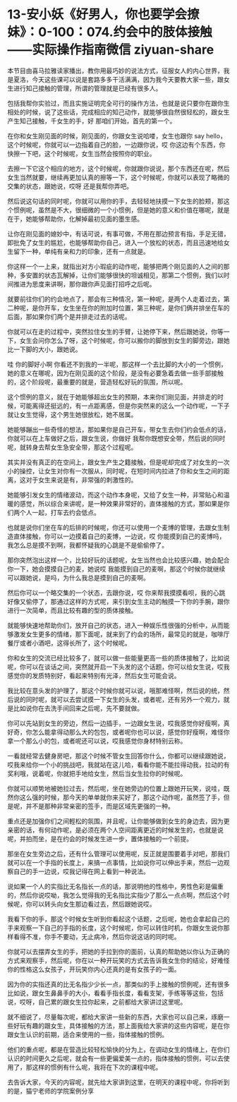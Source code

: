 # 13-安小妖《好男人，你也要学会撩妹》：0-100：074.约会中的肢体接触——实际操作指南微信 ziyuan-share

本节目由喜马拉雅读家播出，教你用最巧妙的说法方式，征服女人的内心世界，我是夏洛，今天这些课可以说是套路多多干活满满，因为我今天要教大家一些，跟女生进行知己接触的管理，所谓的管理就是已经有很多人。

包括我帮你实验过，而且实施证明完全可行的操作方法，也就是说只要你在跟你生相处的时候，说了这些话，完成相应的知己动作，就能够很自然很轻松的，跟女生产生知己接触，千女生的手，好 那咱们开始，首先的第一个。

在你和女生刚见面的时候，刚见面的，你跟女生说哈喽，女生也跟你 say hello，这个时候呢，你就可以一边指着自己的脸，一边跟你说，哎 你这边有个东西，你快擦一下吧，这个时候呢，女生当然会按照你的职业。

去擦一下它这个相应的地方，这个时候呢，你就跟你说说，那个东西还在呢，然后女生当然就要，继续再更加认真的擦等一下，这个时候呢，你就可以表现了略微的交集的状态，跟她说，哎呀 还是我帮你弄吧。

然后说这句话的同时呢，你就可以用你的手，去轻轻地扶摸一下女生的脸颊，那这个惯例呢，虽然是不大，很细微的一个小惯例，但是她的意义和价值在哪呢，就是在于，她能够帮助你，化解掉最初见面的墨生感。

让你在刚见面的媳妙中，有话可说，有事可做，不用在那边预言有指，手足无错，即批免了女生的尴尬，也能够帮助你自己，进入一个放松的状态，而且迅速地给女生留下一种，单纯有亲和力的印象，还有一点就是。

你这样一个一上来，就指出对方小瑕疵的动作呢，能够把两个刚见面的人之间的那种，多安置的状态瓦解掉，让你们能够很快的坦诚相见，那第二个惯例，我们以时间推进为思度来讲啊，那你跟你声见面打招呼之后呢。

就要前往你们的约会地点了，那会有三种情况，第一种呢，是两个人走着过去，第二种呢，是你开车，女生坐在你的附加时位置，第三种呢，是你们俩并排坐在车的后面，那如果你们两个是并排走过去的话呢。

你就可以在走的过程中，突然拉住女生的手臂，让她停下来，然后跟她说，你等一下，女生会问你怎么了呀，这个时候呢，你可以搬你的脚放到女生的脚旁边，跟她比一下脚的大小，跟她说。

哇 你的脚好小啊 你看还不到我的一半呢，那这样一个去比脚的大小的一个惯例，她的意义在哪呢，因为在刚见面的这个阶段，是没有必要急着去做一些手部接触的，这个阶段呢，最重要的就是，营造轻松好玩的氛围，所以呢。

这个惯例的意义，就在于她能够超出女生的预期，本来你们刚见面，并排走的时候，可能离得还挺远的，有一点距离感，但是你突然来的这么一个动作呢，一下子就让女生觉得，这个男生她很放松，她不居属。

她能够蹦出一些奇怪的想法，那如果你是自己开车，带女生去你们约会低点的话，你就可以在上车做好之后，跟女生说，你做好 我帮你既想安全带，然后说的同时呢，就转身去帮女生急安全带，那这个过程呢。

其实并没有真正的在空间上，跟女生产生之籍接触，但是呢却完成了对女生的一次小的操控，让女生对你有一次服从，同时呢，在短时间内拉进了你和女生之间的距离，这对于女生来说是有，非常强的刺激性的。

她能够引发女生的情绪波动，而这个动作本身呢，又给了女生一种，非常贴心和温暖的感觉，所以综合来讲呢，是一种效果非常好的，直体接触的方式，那如果是你们两个人一起，打车去约会低点。

也就是说你们坐在车的后排的时候呢，你还可以使用一个麦博的管理，去跟女生制造直体接触，你可以一边摸着自己的麦博，一边说，哎 你能摸到自己的麦博吗，我怎么总是摸不到啊，我都怀疑我的心跳是不是偷偷停了。

那你突然泡出这样一个，比较好玩的话题呢，女生当然也会比较感兴趣，她会配合你一下，她会摸摸自己的麦，她说哎 我能摸到自己的麦啊，那这个时候你就继续可以跟她说，是吗，为什么我总是摸到自己的麦啊。

然后你可以一个略交集的一个状态，去跟你说，哎 你来帮我摸摸看呗，我的心跳好像又偷停了，那通过这样的方式呢，来引到女生主动的触摸一下你的手腕，跟你进行一次简单，而且比较有趣的型的质体接触。

就能够快速地帮助你们，放开自己的状态，进入一种娱乐性很强的分析中，从而能够激发女生更多的情绪，那下面呢，就来到了约会的场所，最常见的就是，咖啡厅餐厅或者小酒吧，这得长所了，这个时候呢。

你和女生的交流已经比较多了，就可以做一些能量更高一些的质体接触了，比如说呢，你可以在谈话之间，突然就开启一下头发的这个话题，你可以给女生说，哎我感觉你的发质特别好，看起来特别有光泽，然后女生可能会说。

我比较在意头发的护理了，那这个时候你就可以说，哦那难怪啊，然后说的统，然后说的同时呢，就可以去尝试摸一下女生的头发，或者呢，还有另外一个观力，就是比如说你在去洗手间回来之后呢，先不要就做。

你可以先站到女生的旁边，然后一边插手，一边跟女生说，哎我感觉你好瘦啊，真好奇，你怎么能拿得动那么大的包包，或者呢你也可以说，感觉你好瘦啊，难怪你拿一个那么小的包，或者呢还可以说，哎我感觉你身材特别云称。

一看就经常去健身房吧，那这个时候不管女生回答你什么，你都可以继续跟她说，哎我来给你一个小的挑战吧，我就站在这儿哈，看看你能不能拉得动我，拉动的有奖利哦，说着呢，你就把手地给女生，然后当女生拉你的时候呢。

你就可以顺势地被她拉过去，然后呢，坐在她旁边的位置上跟她开玩笑，说哇，既然你这么强的时候，那今天的单单就你来买好了，那这个动作呢，虽然签了手，但是呢，并不是那种非常亲密的签手，而是区域先更强的一种。

重点还是加强你们之间輕松的氛围，并且呢，让你能够做到女生的身边去，因为更亲密的话，有何动作呢，是必须在两个人空间距离更近的时候发生的，也就是说呢，并拍而坐，是在约会的时候发生进一步，置体接触的一个前提。

那坐在女生旁边之后，还有什么管理可以使用呢，反正就是围要着手对吧，那我们就可以在一个手指的长度上，来搞一点事情，比如说你可以伸出手来，然后一边观察自己的手一边说，哎我记得在网上看到一种说法。

说如果一个人的实指比无名指长一点的话，那说明他的性格中，男性色彩是偏重的，然后你说哎呦，我怎么觉得我的无名指比实指少了那么一点点啊，然后这个时候呢，你可以转头向女生那边看过去，然后跟她说哎。

我看下你的手，那这个时候女生听到你看起这个话题，之后呢，她也会拿起自己的手来观察一下自己的手指的长度，这个时候呢，你可以转住时机，你跟女生说你那样看得不准，你手不要动，无止病冷，然后你说这话的同时呢。

你就可以去摆弄女生的手，把她的手拉到你的面前，认真的帮助她以你认为正确的方式来观察手，然后呢，你在以一种开玩笑的方式去告诉我女生你的结论，好难怪你的性格这么女孩子，开玩笑你内心还真的是有女孩子的一面。

因为你的实指还真的比无名指少少长一点，那类似的手上接触的惯例呢，还有很多比如说，跟女生鼻鼻手的大小，看看手指长度，看看支架，手练等等这些，包括说，哎呀，自己累的跟女生拉你起来，之前都给大家讲过这里呢。

就不细说了，尽量每次呢，都给大家讲一些新的东西，大家也可以自己来，琢磨一些好玩有趣的跟女生，具体接触的方法，那上面我给大家讲的这些内容呢，是在你跟女生认识的前期，适合来使用的一些，指体接触的惯例。

他们的重点呢，都是在营造比较轻松愉快的分为上，在调动女生的情绪上，在你们认识的时间更久之后呢，就会有一些更偏爱美一点的，指体接触的惯例，可以去使用了，那这样的惯例有什么呢，我将在下次的课程中呢。

去告诉大家，今天的内容呢，就先给大家讲到这里，在明天的课程中呢，你将听到的是，猫宁老师的学院案例分享